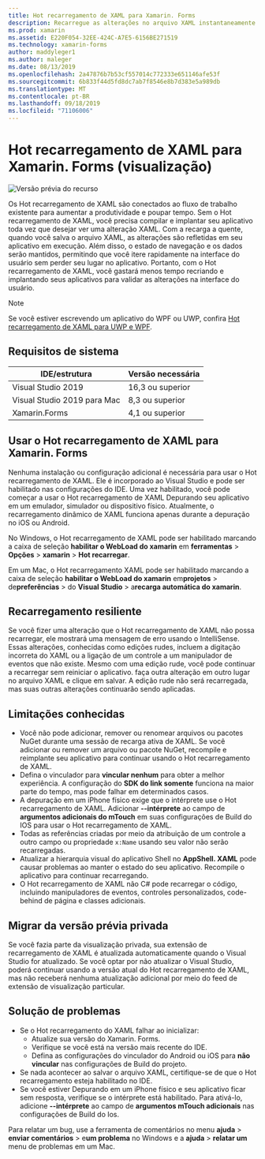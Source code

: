 ```yaml
---
title: Hot recarregamento de XAML para Xamarin. Forms
description: Recarregue as alterações no arquivo XAML instantaneamente em seu aplicativo em execução, para que você não precise compilar seu projeto Xamarin. Forms após cada alteração em XAML.
ms.prod: xamarin
ms.assetid: E220F054-32EE-424C-A7E5-6156BE271519
ms.technology: xamarin-forms
author: maddyleger1
ms.author: maleger
ms.date: 08/13/2019
ms.openlocfilehash: 2a47876b7b53cf557014c772333e651146afe53f
ms.sourcegitcommit: 6b833f44d5fd8dc7ab7f8546e8b7d383e5a989db
ms.translationtype: MT
ms.contentlocale: pt-BR
ms.lasthandoff: 09/18/2019
ms.locfileid: "71106006"
---
```

# <a name="xaml-hot-reload-for-xamarinforms-preview"></a>Hot recarregamento de XAML para Xamarin. Forms (visualização)

![Versão prévia do recurso](~/media/shared/preview.png)

Os Hot recarregamento de XAML são conectados ao fluxo de trabalho existente para aumentar a produtividade e poupar tempo. Sem o Hot recarregamento de XAML, você precisa compilar e implantar seu aplicativo toda vez que desejar ver uma alteração XAML. Com a recarga a quente, quando você salva o arquivo XAML, as alterações são refletidas em seu aplicativo em execução. Além disso, o estado de navegação e os dados serão mantidos, permitindo que você itere rapidamente na interface do usuário sem perder seu lugar no aplicativo. Portanto, com o Hot recarregamento de XAML, você gastará menos tempo recriando e implantando seus aplicativos para validar as alterações na interface do usuário.

> [!NOTE]
> Se você estiver escrevendo um aplicativo do WPF ou UWP, confira [Hot recarregamento de XAML para UWP e WPF](/visualstudio/debugger/xaml-hot-reload).

## <a name="system-requirements"></a>Requisitos de sistema

| IDE/estrutura | Versão necessária |
|------|------------------|
|Visual Studio 2019 | 16,3 ou superior
Visual Studio 2019 para Mac | 8,3 ou superior
Xamarin.Forms | 4,1 ou superior

## <a name="use-xaml-hot-reload-for-xamarinforms"></a>Usar o Hot recarregamento de XAML para Xamarin. Forms

Nenhuma instalação ou configuração adicional é necessária para usar o Hot recarregamento de XAML. Ele é incorporado ao Visual Studio e pode ser habilitado nas configurações do IDE. Uma vez habilitado, você pode começar a usar o Hot recarregamento de XAML Depurando seu aplicativo em um emulador, simulador ou dispositivo físico. Atualmente, o recarregamento dinâmico de XAML funciona apenas durante a depuração no iOS ou Android.

No Windows, o Hot recarregamento de XAML pode ser habilitado marcando a caixa de seleção **habilitar o WebLoad do xamarin** em **ferramentas** > **Opções** > **xamarin** > **Hot recarregar**.

Em um Mac, o Hot recarregamento XAML pode ser habilitado marcando a caixa de seleção **habilitar o WebLoad do xamarin** em**projetos** > de**preferências** > do **Visual Studio** > a**recarga automática do xamarin**.

## <a name="resilient-reloading"></a>Recarregamento resiliente

Se você fizer uma alteração que o Hot recarregamento de XAML não possa recarregar, ele mostrará uma mensagem de erro usando o IntelliSense. Essas alterações, conhecidas como edições rudes, incluem a digitação incorreta do XAML ou a ligação de um controle a um manipulador de eventos que não existe. Mesmo com uma edição rude, você pode continuar a recarregar sem reiniciar o aplicativo. faça outra alteração em outro lugar no arquivo XAML e clique em salvar. A edição rude não será recarregada, mas suas outras alterações continuarão sendo aplicadas.

## <a name="known-limitations"></a>Limitações conhecidas

- Você não pode adicionar, remover ou renomear arquivos ou pacotes NuGet durante uma sessão de recarga ativa de XAML. Se você adicionar ou remover um arquivo ou pacote NuGet, recompile e reimplante seu aplicativo para continuar usando o Hot recarregamento de XAML.
- Defina o vinculador para **vincular nenhum** para obter a melhor experiência. A configuração do **SDK do link somente** funciona na maior parte do tempo, mas pode falhar em determinados casos.
- A depuração em um iPhone físico exige que o intérprete use o Hot recarregamento de XAML. Adicionar **--intérprete** ao campo de **argumentos adicionais do mTouch** em suas configurações de Build do IOS para usar o Hot recarregamento de XAML.
- Todas as referências criadas por meio da atribuição de um controle a outro campo ou propriedade `x:Name` usando seu valor não serão recarregadas.
- Atualizar a hierarquia visual do aplicativo Shell no **AppShell. XAML** pode causar problemas ao manter o estado do seu aplicativo. Recompile o aplicativo para continuar recarregando.
- O Hot recarregamento de XAML não C# pode recarregar o código, incluindo manipuladores de eventos, controles personalizados, code-behind de página e classes adicionais.

## <a name="migrate-from-the-private-preview"></a>Migrar da versão prévia privada

Se você fazia parte da visualização privada, sua extensão de recarregamento de XAML é atualizada automaticamente quando o Visual Studio for atualizado. Se você optar por não atualizar o Visual Studio, poderá continuar usando a versão atual do Hot recarregamento de XAML, mas não receberá nenhuma atualização adicional por meio do feed de extensão de visualização particular.

## <a name="troubleshooting"></a>Solução de problemas

- Se o Hot recarregamento do XAML falhar ao inicializar:
  - Atualize sua versão do Xamarin. Forms.
  - Verifique se você está na versão mais recente do IDE.
  - Defina as configurações do vinculador do Android ou iOS para **não vincular** nas configurações de Build do projeto.
- Se nada acontecer ao salvar o arquivo XAML, certifique-se de que o Hot recarregamento esteja habilitado no IDE.
- Se você estiver Depurando em um iPhone físico e seu aplicativo ficar sem resposta, verifique se o intérprete está habilitado. Para ativá-lo, adicione **--intérprete** ao campo de **argumentos mTouch adicionais** nas configurações de Build do Ios.

Para relatar um bug, use a ferramenta de comentários no menu **ajuda** > **enviar comentários** > e**um problema** no Windows e a **ajuda** > **relatar um** menu de problemas em um Mac.
